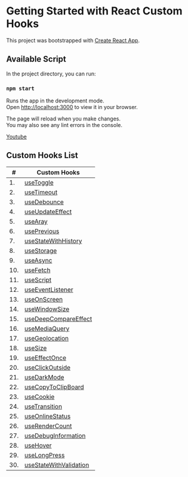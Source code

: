 # Getting Started with React Custom Hooks

This project was bootstrapped with [Create React App](https://github.com/facebook/create-react-app).

## Available Script

In the project directory, you can run:

### `npm start`

Runs the app in the development mode.\
Open [http://localhost:3000](http://localhost:3000) to view it in your browser.

The page will reload when you make changes.\
You may also see any lint errors in the console.

 [Youtube](https://www.youtube.com/watch?v=vrIxu-kfAUo&list=PLZlA0Gpn_vH-aEDXnaFNLsqiJWFpIWV03&index=2)

## Custom Hooks List

|  #  |      Custom Hooks     |            
|-----|--------------------|
|1.|[useToggle](https://github.com/YashLT224/React-Custom-Hooks/blob/master/src/Toggle/useToggle.js)|
|2.|[useTimeout](https://github.com/YashLT224/React-Custom-Hooks/blob/master/src/useTimout/useTimeout.js)|
|3.|[useDebounce](https://github.com/YashLT224/React-Custom-Hooks/blob/master/src/useDebounce/useDebounce.js)|
|4.|[useUpdateEffect](https://github.com/YashLT224/React-Custom-Hooks/blob/master/src/useUpdateEffect/useUpdateEffect.js)|
|5.|[useAray](https://github.com/YashLT224/React-Custom-Hooks/blob/master/src/useArray/useArray.js)|
|6.|[usePrevious](https://github.com/YashLT224/React-Custom-Hooks/blob/master/src/usePrevious/usePrevious.js)|
|7.|[useStateWithHistory](https://github.com/YashLT224/React-Custom-Hooks/blob/master/src/useStateWithHistory/useStateWithHistory.js)|
|8.|[useStorage](https://github.com/YashLT224/React-Custom-Hooks/blob/master/src/useStorage/useStorage.js)|
|9.|[useAsync](https://github.com/YashLT224/React-Custom-Hooks/blob/master/src/Use-Async/useAsync.js)|
|10.|[useFetch](https://github.com/YashLT224/React-Custom-Hooks/blob/master/src/useFetch/useFetch.js)|
|11.|[useScript](https://github.com/YashLT224/React-Custom-Hooks/blob/master/src/useScript/useScript.js)|
|12.|[useEventListener](https://github.com/YashLT224/React-Custom-Hooks/blob/master/src/useEventListener/useEventListener.js)|
|13.|[useOnScreen](https://github.com/YashLT224/React-Custom-Hooks/blob/master/src/useOnScreen/useOnScreen.js)|
|14.|[useWindowSize](https://github.com/YashLT224/React-Custom-Hooks/blob/master/src/usWindowSize/useWindowSize.js)|
|15.|[useDeepCompareEffect](https://github.com/YashLT224/React-Custom-Hooks/blob/master/src/useDeepCompareEffect/useDeepCompareEffect.js)|
|16.|[useMediaQuery](https://github.com/YashLT224/React-Custom-Hooks/blob/master/src/useMediaQuery/useMediaQuery.js)|
|17.|[useGeolocation](https://github.com/YashLT224/React-Custom-Hooks/blob/master/src/useGeolocation/useGeolocation.js)|
|18.|[useSize](https://github.com/YashLT224/React-Custom-Hooks/blob/master/src/useSize/useSize.js)|
|19.|[useEffectOnce](https://github.com/YashLT224/React-Custom-Hooks/blob/master/src/useEffectOnce/useEffectOnce.js)|
|20.|[useClickOutside](https://github.com/YashLT224/React-Custom-Hooks/blob/master/src/useClickOutside/useClickOutside.js)|
|21.|[useDarkMode](https://github.com/YashLT224/React-Custom-Hooks/blob/master/src/useDarkMode/useDarkMode.js)|
|22.|[useCopyToClipBoard](https://github.com/YashLT224/React-Custom-Hooks/blob/master/src/useCopyToClipBoard/useCopyToClipboard.js)|
|23.|[useCookie](https://github.com/YashLT224/React-Custom-Hooks/blob/master/src/useCookie/useCookie.js)|
|24.|[useTransition](https://github.com/YashLT224/React-Custom-Hooks/tree/master/src/useTranslation)|
|25.|[useOnlineStatus](https://github.com/YashLT224/React-Custom-Hooks/blob/master/src/useOnlineStatus/useOnlineStatus.js)|
|26.|[useRenderCount](https://github.com/YashLT224/React-Custom-Hooks/blob/master/src/useRenderCount/useRenderCount.js)|
|27.|[useDebugInformation](https://github.com/YashLT224/React-Custom-Hooks/blob/master/src/useDebugInformation/useDebugInformation.js)|
|28.|[useHover](https://github.com/YashLT224/React-Custom-Hooks/blob/master/src/useHover/useHover.js)|
|29.|[useLongPress](https://github.com/YashLT224/React-Custom-Hooks/blob/master/src/useLongPress.js/useLongPress.js)|
|30.|[useStateWithValidation](https://github.com/YashLT224/React-Custom-Hooks/blob/master/src/useStateWithValidation/useStateWithValidation.js)|
